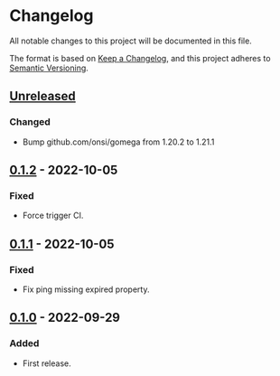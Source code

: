 # Changelog

All notable changes to this project will be documented in this file.

The format is based on [Keep a Changelog](https://keepachangelog.com/en/1.0.0/),
and this project adheres to [Semantic Versioning](https://semver.org/spec/v2.0.0.html).

## [Unreleased]

### Changed

- Bump github.com/onsi/gomega from 1.20.2 to 1.21.1

## [0.1.2] - 2022-10-05

### Fixed

- Force trigger CI.

## [0.1.1] - 2022-10-05

### Fixed

- Fix ping missing expired property.

## [0.1.0] - 2022-09-29

### Added

- First release.

[Unreleased]: https://github.com/giantswarm/heartbeatctl/compare/v0.1.2...HEAD
[0.1.2]: https://github.com/giantswarm/heartbeatctl/compare/v0.1.1...v0.1.2
[0.1.1]: https://github.com/giantswarm/heartbeatctl/compare/v0.1.0...v0.1.1
[0.1.0]: https://github.com/giantswarm/heartbeatctl/releases/tag/v0.1.0

